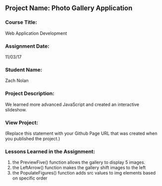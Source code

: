 ## Project Name:  Photo Gallery Application

### Course Title:
Web Application Development

### Assignment Date:  
11/03/17

### Student Name:  
Zach Nolan

### Project Description:
We learned more advanced JavaScript and created an interactive slideshow.

### View Project:
(Replace this statement with your Github Page URL that was created when you 
 published the project.)

### Lessons Learned in the Assignment:
1. the PreviewFive() function allows the gallery to display 5 images.
2. the LeftArrow() function makes the gallery shift images to the left 
3. the PopulateFigures() function adds src values to img elements based on specific order 
